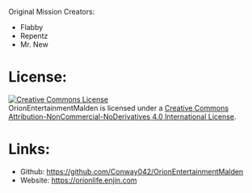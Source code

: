 Original Mission Creators:
  - Flabby
  - Repentz
  - Mr. New

# License: 
<a rel="license" href="http://creativecommons.org/licenses/by-nc-nd/4.0/"><img alt="Creative Commons License" style="border-width:0" src="https://i.creativecommons.org/l/by-nc-nd/4.0/88x31.png" /></a><br />OrionEntertainmentMalden is licensed under a <a rel="license" href="http://creativecommons.org/licenses/by-nc-nd/4.0/deed.en_US">Creative Commons Attribution-NonCommercial-NoDerivatives 4.0 International License</a>.
# Links:
  - Github: https://github.com/Conway042/OrionEntertainmentMalden
  - Website: https://orionlife.enjin.com
